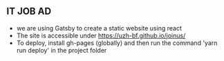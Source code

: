 ## IT JOB AD
* we are using Gatsby to create a static website using react
* The site is accessible under https://uzh-bf.github.io/joinus/
* To deploy, install gh-pages (globally) and then run the command 'yarn run deploy' in the project folder

